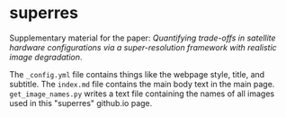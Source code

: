 # superres

Supplementary material for the paper: *Quantifying trade-offs in satellite hardware configurations via a super-resolution framework with realistic image degradation*.

The `_config.yml` file contains things like the webpage style, title, and subtitle. The `index.md` file contains the main body text in the main page. `get_image_names.py` writes a text file containing the names of all images used in this "superres" github.io page.
